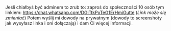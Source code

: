 Jeśli chiałbyś być adminem to zrub to: zaproś do społeczności 10 osób tym linkiem: https://chat.whatsapp.com/DGiTtkPxTeG1ErHmiGutte (*Link może się zmieniać*)
Potem wyślij mi dowody na prywatnym (dowody to screenshoty jak wysyłasz linka i oni dołączają) i dam Ci więcej informacji. 
